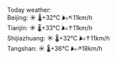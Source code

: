 Today weather:  
Beijing: ☀️   🌡️+32°C 🌬️↖11km/h  
Tianjin: ☀️   🌡️+33°C 🌬️↑11km/h  
Shijiazhuang: ☀️   🌡️+32°C 🌬️↑11km/h  
Tangshan: ☀️   🌡️+36°C 🌬️↗18km/h  
